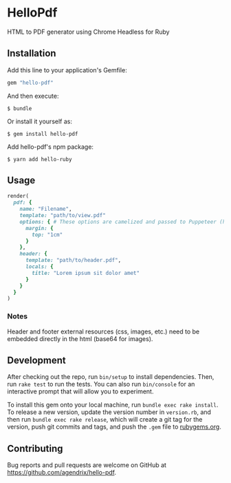 # HelloPdf

HTML to PDF generator using Chrome Headless for Ruby

## Installation

Add this line to your application's Gemfile:

```ruby
gem "hello-pdf"
```

And then execute:

    $ bundle

Or install it yourself as:

    $ gem install hello-pdf

Add hello-pdf's npm package:

    $ yarn add hello-ruby

## Usage

```ruby
render(
  pdf: {
    name: "Filename",
    template: "path/to/view.pdf"
    options: { # These options are camelized and passed to Puppeteer (https://github.com/GoogleChrome/puppeteer/blob/v1.2.0/docs/api.md#pagepdfoptions)
      margin: {
        top: "1cm"
      }
    },
    header: {
      template: "path/to/header.pdf",
      locals: {
        title: "Lorem ipsum sit dolor amet"
      }
    }
  }
)
```

### Notes

Header and footer external resources (css, images, etc.) need to be embedded directly in the html (base64 for images).

## Development

After checking out the repo, run `bin/setup` to install dependencies. Then, run `rake test` to run the tests. You can also run `bin/console` for an interactive prompt that will allow you to experiment.

To install this gem onto your local machine, run `bundle exec rake install`. To release a new version, update the version number in `version.rb`, and then run `bundle exec rake release`, which will create a git tag for the version, push git commits and tags, and push the `.gem` file to [rubygems.org](https://rubygems.org).

## Contributing

Bug reports and pull requests are welcome on GitHub at https://github.com/agendrix/hello-pdf.
